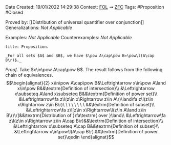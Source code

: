<br />
<br />

Date Created: 19/01/2022 14:29:38
Context: [$\textrm{FOL}$](obsidian://open?file=First%20Order%20Logic)$\,\,\rightsquigarrow\,\,$[$\textrm{ZFC}$](obsidian://open?file=Zermelo-Fraenkel%20Set%20Theory%20with%20Choice)
Tags: #Proposition #Closed

Proved by: [[Distribution of universal quantifier over conjunction]]
Generalizations: _Not Applicable_

Examples: _Not Applicable_
Counterexamples: _Not Applicable_

``` ad-Proposition
title: Proposition.

_For all sets $A$ and $B$, we have $\pow A\cap\pow B=\pow\l(A\cap B\r)$._

```

_Proof_. Take $x\in\pow A\cap\pow B$. The result follows from the following chain of equivalences.
$$\begin{alignat}{2}
    x\in\pow A\cap\pow B&\Leftrightarrow x\in\pow A\land x\in\pow B&&\textrm{Definition of intersection}\\
    &\Leftrightarrow x\subseteq A\land x\subseteq B&&\textrm{Definition of power set}\\
    &\Leftrightarrow\fa z\l(z\in x\Rightarrow z\in A\r)\land\fa z\l(z\in x\Rightarrow z\in B\r)\ \ \ \ \ \ \ \ &&\textrm{Definition of subset}\\
    &\Leftrightarrow\fa z\l[z\in x\Rightarrow\l(z\in A\land z\in B\r)\r]&&\textrm{Distribution of }\fa\textrm{ over }\land\\
    &\Leftrightarrow\fa z\l(z\in x\Rightarrow z\in A\cap B\r)&&\textrm{Definition of intersection}\\
    &\Leftrightarrow x\subseteq A\cap B&&\textrm{Definition of subset}\\
    &\Leftrightarrow x\in\pow\l(A\cap B\r).&&\textrm{Definition of power set}\qedin
\end{alignat}$$
